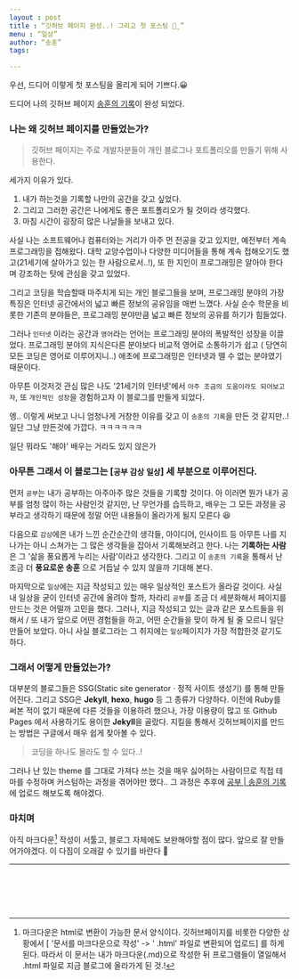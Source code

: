 ```yaml
---
layout : post
title : “깃허브 페이지 완성..! 그리고 첫 포스팅 ꓆̮ ”
menu : “일상” 
author: “송훈”
tags: 

---
```


우선, 드디어 이렇게 첫 포스팅을 올리게 되어 기쁘다.😀

드디어 나의 깃허브 페이지 [송훈의 기록](https://songh-oon.github.io)이 완성 되었다. 



### 나는 왜 깃허브 페이지를 만들었는가?
> 깃허브 페이지는 주로 개발자분들이 개인 블로그나 포트폴리오를 만들기 위해 사용한다.

세가지 이유가 있다.
1. 내가 하는것을 기록할 나만의 공간을 갖고 싶었다.
2. 그리고 그러한 공간은 나에게도 좋은 포트폴리오가 될 것이라 생각했다.
3. 마침 시간이 굉장히 많은 나날들을 보내고 있다.

사실  나는 소프트웨어나 컴퓨터와는 거리가 아주 먼 전공을 갖고 있지만, 예전부터 계속 프로그래밍을 접해왔다. 
대학 교양수업이나 다양한 미디어들을 통해 계속 접해오기도 했고(21세기에 살아가고 있는 한 사람으로서..!), 또 한 지인이 프로그래밍은 알아야 한다며 강조하는 탓에 관심을 갖고 있었다.

그리고 코딩을 학습할때 마주치게 되는 개인 블로그들을 보며, 프로그래밍 분야의 가장 특징은 인터넷 공간에서의 넓고 빠른 정보의 공유임을 매번 느꼈다. 사실 순수 학문을 비롯한 기존의 분야들은, 프로그래밍 분야만큼 넓고 빠른 정보의 공유를 하기가 힘들었다. 

그러나 `인터넷` 이라는 공간과 `영어`라는 언어는 프로그래밍 분야의 폭발적인 성장을 이끌었다. 프로그래밍 분야의 지식은다른 분야보다 비교적 영어로 소통하기가 쉽고 ( 당연히 모든 코딩은 영어로 이루어지니..) 애초에 프로그래밍은 인터넷과 뗄 수 없는 분야였기 때문이다. 

아무튼 이것저것 관심 많은 나도 '21세기의 인터넷'에서 `아주 조금의 도움이라도 되어보고자`, 또 `개인적인 성장`을 경험하고자 이 블로그를 만들게 되었다.

엥.. 이렇게 써보고 나니 엄청나게 거창한 이유를 갖고 이 `송훈의 기록`을 만든 것 같지만..! 
일단 그냥 만든것에 가깝다. ㅋㅋㅋㅋㅋㅋ

일단 뭐라도 '해야' 배우는 거라도 있지 않은가

### 아무튼 그래서 이 블로그는 [`공부` `감상` `일상`] 세 부분으로 이루어진다.

먼저 `공부`는 내가 공부하는 아주아주 많은 것들을 기록할 것이다.
아 이러면 뭔가 내가 공부를 엄청 많이 하는 사람인것 같지만, 
난 무언가를 습득하고, 배우는 그 모든 과정을 공부라고 생각하기 때문에 정말 어떤 내용들이 올라가게 될지 모른다 😆

다음으로 `감상`에은 내가 느낀 순간순간의 생각들, 아이디어, 인사이트 등
아무튼 나를 지나가는 아니 스쳐가는 그 많은 생각들을 잡아서 기록해보려고 한다. 나는 __기록하는 사람__ 은 그 '삶을 풍요롭게 누리는 사람'이라고 생각한다. 그리고 이 `송훈의 기록`을 통해서 난 조금 더 __풍요로운 송훈__ 으로 거듭날 수 있지 않을까 기대해 본다.

마지막으로 `일상`에는 지금 작성되고 있는 매우 일상적인 포스트가 올라갈 것이다. 사실 내 일상을 굳이 인터넷 공간에 올려야 할까, 차라리 `공부`를 조금 더 세분화해서 페이지를 만드는 것은 어떨까 고민을 했다. 그러나, 지금 작성되고 있는 글과 같은 포스트들을 위해서 / 또 내가 앞으로 어떤 경험들을 하고, 어떤 순간들을 맞이 하게 될 줄 모르니 일단 만들어 보았다. 아니 사실 블로그라는 그 취지에는 `일상`페이지가 가장 적합한것 같기도 하다.


### 그래서 어떻게 만들었는가? 
대부분의 블로그들은 SSG(Static site generator · 정적 사이트 생성기) 를 통해 만들어진다. 그리고 SSG은 **Jekyll**, __hexo__, __hugo__ 등 그 종류가 다양하다. 이전에 Ruby를 써본 적이 없기 때문에 다른 것들을 이용하려 했으나, 가장 이용량이 많고 또 Github Pages 에서 사용하기도 용이한 **Jekyll**을 골랐다. 지킬을 통해서 깃허브페이지를 만드는 방법은 구글에서 매우 쉽게 찾아볼 수 있다. 
> 코딩을 하나도 몰라도 할 수 있다..!   

그러나 난 있는 theme 를 그대로 가져다 쓰는 것을 매우 싫어하는 사람이므로 직접 테마를 수정하며 커스텀하는 과정을 겪어야만 했다..
그 과정은 추후에 [ 공부 | 송훈의 기록 ](https://songh-oon.github.io/study/) 에 업로드 해보도록 해야겠다.

### 마치며

아직 마크다운[^1] 작성이 서툴고,
블로그 자체에도 보완해야할 점이 많다.
앞으로 잘 만들어가야겠다.
이 다짐이 오래갈 수 있기를 바란다  🙏 


 ---  
     

    

<br><br><br><br>      

[^1]: 마크다운은 html로 변환이 가능한 문서 양식이다. 깃허브페이지를 비롯한 다양한 상황에서 [ '문서를 마크다운으로 작성' -> ' .html' 파일로 변환되어 업로드] 를 하게 된다. 따라서 이 문서는 내가 마크다운(.md)으로 작성한 뒤 프로그램들이 열일해서 .html 파일로 지금 블로그에 올라가게 된 것.!